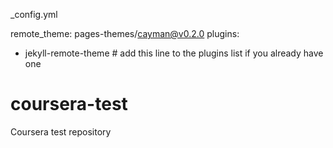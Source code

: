 _config.yml

remote_theme: pages-themes/cayman@v0.2.0
plugins:
- jekyll-remote-theme # add this line to the plugins list if you already have one


# coursera-test
Coursera test repository
